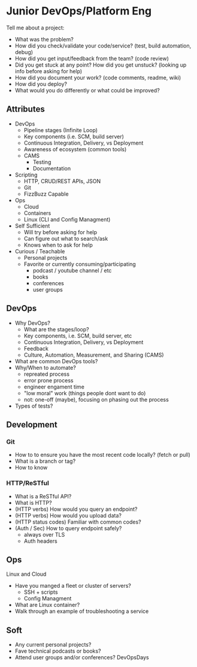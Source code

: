 
# Junior DevOps/Platform Eng

Tell me about a project:
 - What was the problem?
 - How did you check/validate your code/service? (test, build automation, debug)
 - How did you get input/feedback from the team? (code review)
 - Did you get stuck at any point? How did you get unstuck? (looking up info before asking for help)
 - How did you document your work? (code comments, readme, wiki)
 - How did you deploy?
 - What would you do differently or what could be improved?

## Attributes

 - DevOps
	 - Pipeline stages (Infinite Loop)
	 - Key components (i.e. SCM, build server)
	 - Continuous Integration, Delivery, vs Deployment
	 - Awareness of ecosystem (common tools)
	 - CAMS
		 - Testing
		 - Documentation
 - Scripting
	 - HTTP, CRUD/REST APIs, JSON
	 - Git
	 - FizzBuzz Capable
 - Ops
	 - Cloud
	 - Containers
	 - Linux (CLI and Config Managment)
 - Self Sufficient
	 - Will try before asking for help
	 - Can figure out what to search/ask
	 - Knows when to ask for help
 - Curious / Teachable
	 - Personal projects
	 - Favorite or currently consuming/participating
		 - podcast / youtube channel / etc
		 - books
		 - conferences
		 - user groups

## DevOps

 - Why DevOps?
	 - What are the stages/loop?
	 - Key components, i.e. SCM, build server, etc
	 - Continuous Integration, Delivery, vs Deployment
	 - Feedback
	 - Culture, Automation, Measurement, and Sharing (CAMS)
 - What are common DevOps tools?
 - Why/When to automate?
	 - repreated process
	 - error prone process
	 - engineer engament time
	 - "low moral" work (things people dont want to do)
	 - not: one-off (maybe), focusing on phasing out the process
 - Types of tests?

## Development

### Git
 - How to to ensure you have the most recent code locally? (fetch or pull)
 - What is a branch or tag?
 - How to know
### HTTP/ReSTful

- What is a ReSTful API?
- What is HTTP?
- (HTTP verbs) How would you query an endpoint?
- (HTTP verbs) How would you upload data?
- (HTTP status codes) Familiar with common codes?
- (Auth / Sec) How to query endpoint safely?
	- always over TLS
	- Auth headers

## Ops

Linux and Cloud

 - Have you manged a fleet or cluster of servers?
	 - SSH + scripts
	 - Config Managment
 - What are Linux container?
 - Walk through an example of troubleshooting a service

## Soft

 - Any current personal projects?
 - Fave technical podcasts or books?
 - Attend user groups and/or conferences? DevOpsDays

<!--stackedit_data:
eyJoaXN0b3J5IjpbLTgyNzc4NzU2NiwtNDg4MTEwMjY3LDExMz
kyOTg1NDksLTQyODY3NzYyOCwzNjMwMjExMjIsMTM3NTc3MDA4
MCwtMjUxMjI5NDk2LDg0MzY0MzA2OSwtMTc2NzI0NjU3MF19
-->
